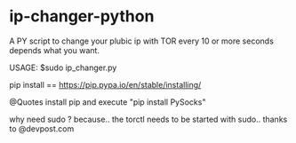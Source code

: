 # ip-changer-python
A PY script to change your plubic ip with TOR every 10 or more seconds depends what you want.

USAGE: $sudo ip_changer.py

pip install == https://pip.pypa.io/en/stable/installing/ 

@Quotes install pip and execute "pip install PySocks"

why need sudo ? because.. the torctl needs to be started with sudo.. 
thanks to @devpost.com



